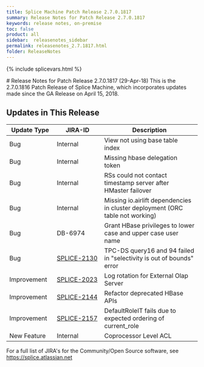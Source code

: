 ```yaml
---
title: Splice Machine Patch Release 2.7.0.1817
summary: Release Notes for Patch Release 2.7.0.1817
keywords: release notes, on-premise
toc: false
product: all
sidebar:  releasenotes_sidebar
permalink: releasenotes_2.7.1817.html
folder: ReleaseNotes
---
```

{% include splicevars.html %}
<section>
<div class="TopicContent" data-swiftype-index="true" markdown="1">
# Release Notes for Patch Release 2.7.0.1817 (29-Apr-18)
This is the 2.7.0.1816 Patch Release of Splice Machine, which incorporates updates made since the GA Release on April 15, 2018.

## Updates in This Release
<table>
    <col width="125px" />
    <col width="125px" />
    <col />
    <thead>
        <tr>
            <th>Update Type</th>
            <th>JIRA-ID</th>
            <th>Description</th>
        </tr>
    </thead>
    <tbody>
        <tr>
            <td>Bug</td>
            <td>Internal</td>
            <td>View not using base table index</td>
        </tr>
        <tr>
            <td>Bug</td>
            <td>Internal</td>
            <td>Missing hbase delegation token</td>
        </tr>
        <tr>
            <td>Bug</td>
            <td>Internal</td>
            <td>RSs could not contact timestamp server after HMaster failover</td>
        </tr>
        <tr>
            <td>Bug</td>
            <td>Internal</td>
            <td>Missing io.airlift dependencies in cluster deployment (ORC table not working)</td>
        </tr>
        <tr>
            <td>Bug</td>
            <td>DB-6974</td>
            <td>Grant HBase privileges to lower case and upper case user name</td>
        </tr>
        <tr>
            <td>Bug</td>
            <td><a href="https://splice.atlassian.net/browse/SPLICE-2130" target="_blank">SPLICE-2130</a></td>
            <td>TPC-DS query16 and 94 failed in "selectivity is out of bounds" error</td>
        </tr>
        <tr>
            <td>Improvement</td>
            <td><a href="https://splice.atlassian.net/browse/SPLICE-2023" target="_blank">SPLICE-2023</a></td>
            <td>Log rotation for External Olap Server</td>
        </tr>
        <tr>
            <td>Improvement</td>
            <td><a href="https://splice.atlassian.net/browse/SPLICE-2144" target="_blank">SPLICE-2144</a></td>
            <td>Refactor deprecated HBase APIs</td>
        </tr>
        <tr>
            <td>Improvement</td>
            <td><a href="https://splice.atlassian.net/browse/SPLICE-2157" target="_blank">SPLICE-2157</a></td>
            <td>DefaultRoleIT fails due to expected ordering of current_role</td>
        </tr>
        <tr>
            <td>New Feature</td>
            <td>Internal</td>
            <td>Coprocessor Level ACL</td>
        </tr>
    </tbody>
</table>

For a full list of JIRA's for the Community/Open Source software, see <https://splice.atlassian.net>

</div>
</section>
